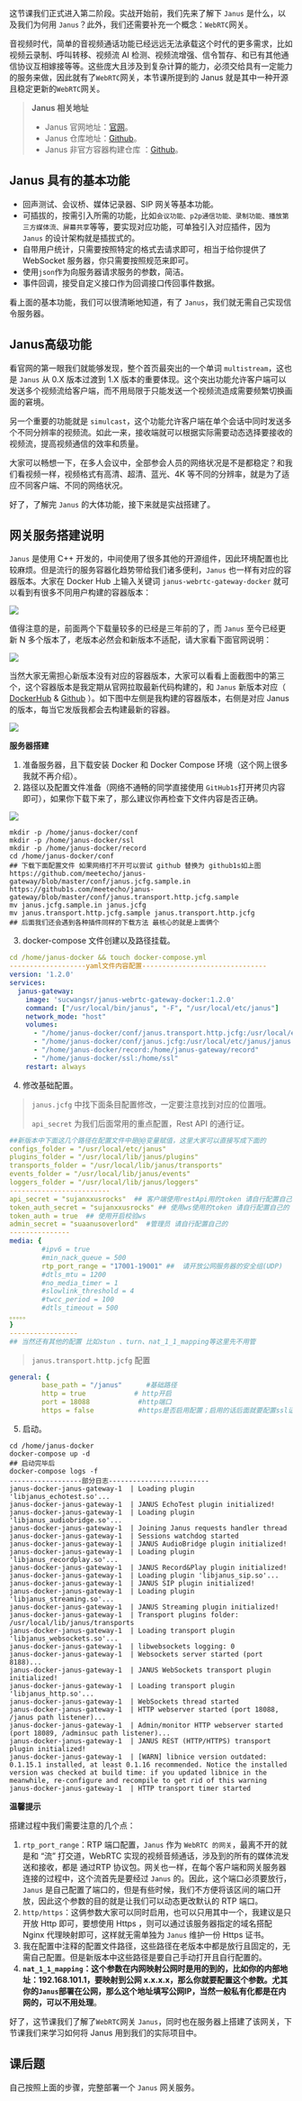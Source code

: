 ﻿这节课我们正式进入第二阶段。实战开始前，我们先来了解下 `Janus` 是什么，以及我们为何用 `Janus`？此外，我们还需要补充一个概念：`WebRTC`网关。

音视频时代，简单的音视频通话功能已经远远无法承载这个时代的更多需求，比如视频云录制、呼叫转移、视频流 AI 检测、视频流增强、信令暂存、和已有其他通信协议互相嫁接等等。这些庞大且涉及到复杂计算的能力，必须交给具有一定能力的服务来做，因此就有了`WebRTC`网关，本节课所提到的 Janus 就是其中一种开源且稳定更新的`WebRTC`网关。

> **Janus 相关地址**
>
> -   Janus 官网地址：[官网](https://janus.conf.meetecho.com/docs/)。
> -   Janus 仓库地址：[Github](https://github.com/meetecho/janus-gateway)。
> -   Janus 非官方容器构建仓库 ：[Github](https://github.com/wangsrGit119/janus-webrtc-gateway-docker)。

## **Janus 具有的基本功能**

-   回声测试、会议桥、媒体记录器、SIP 网关等基本功能。
-   可插拔的，按需引入所需的功能，比如`会议功能、p2p通信功能、录制功能、播放第三方媒体流、屏幕共享`等等，要实现对应功能，可单独引入对应插件，因为 `Janus` 的设计架构就是插拔式的。
-   自带用户统计，只需要按照特定的格式去请求即可，相当于给你提供了 WebSocket 服务器，你只需要按照规范来即可。
-   使用`json`作为向服务器请求服务的参数，简洁。
-   事件回调，接受自定义接口作为回调接口传回事件数据。

看上面的基本功能，我们可以很清晰地知道，有了 `Janus`，我们就无需自己实现信令服务器。

## Janus高级功能

看官网的第一眼我们就能够发现，整个首页最突出的一个单词 `multistream`，这也是 `Janus` 从 0.X 版本过渡到 1.X 版本的重要体现。这个突出功能允许客户端可以发送多个视频流给客户端，而不用局限于只能发送一个视频流造成需要频繁切换画面的窘境。

另一个重要的功能就是 `simulcast`，这个功能允许客户端在单个会话中同时发送多个不同分辨率的视频流。如此一来，接收端就可以根据实际需要动态选择要接收的视频流，提高视频通信的效率和质量。

大家可以畅想一下，在多人会议中，全部参会人员的网络状况是不是都稳定？和我们看视频一样，视频格式有高清、超清、蓝光、4K 等不同的分辨率，就是为了适应不同客户端、不同的网络状况。

好了，了解完 `Janus` 的大体功能，接下来就是实战搭建了。

## **网关服务搭建说明**

`Janus` 是使用 C++ 开发的，中间使用了很多其他的开源组件，因此环境配置也比较麻烦。但是流行的服务容器化趋势带给我们诸多便利，`Janus` 也一样有对应的容器版本。大家在 Docker Hub 上输入关键词 `janus-webrtc-gateway-docker` 就可以看到有很多不同用户构建的容器版本：

![](https://p3-juejin.byteimg.com/tos-cn-i-k3u1fbpfcp/19a6c222f9d341e5843723dd46827765~tplv-k3u1fbpfcp-zoom-1.image)

值得注意的是，前面两个下载量较多的已经是三年前的了，而 `Janus` 至今已经更新 N 多个版本了，老版本必然会和新版本不适配，请大家看下面官网说明：

![](https://p3-juejin.byteimg.com/tos-cn-i-k3u1fbpfcp/6d58fce8a4bd4b0894a5dad03a2ffc83~tplv-k3u1fbpfcp-zoom-1.image)

当然大家无需担心新版本没有对应的容器版本，大家可以看看上面截图中的第三个，这个容器版本是我定期从官网拉取最新代码构建的，和 `Janus` 新版本对应（ [DockerHub](https://hub.docker.com/r/sucwangsr/janus-webrtc-gateway-docker) & [Github](https://github.com/wangsrGit119/janus-webrtc-gateway-docker) ）。如下图中左侧是我构建的容器版本，右侧是对应 Janus 的版本，每当它发版我都会去构建最新的容器。

![](https://p3-juejin.byteimg.com/tos-cn-i-k3u1fbpfcp/776f9b22396843ce84c4960e76891a2e~tplv-k3u1fbpfcp-zoom-1.image)

**服务器搭建**

1.  准备服务器，且下载安装 Docker 和 Docker Compose 环境（这个网上很多我就不再介绍）。
1.  路径以及配置文件准备（网络不通畅的同学直接使用 `GitHub1s`打开拷贝内容即可），如果你下载下来了，那么建议你再检查下文件内容是否正确。

![](https://p3-juejin.byteimg.com/tos-cn-i-k3u1fbpfcp/1d3c6f8de2714c17b58bc878d05eab36~tplv-k3u1fbpfcp-zoom-1.image)

```shell
mkdir -p /home/janus-docker/conf
mkdir -p /home/janus-docker/ssl
mkdir -p /home/janus-docker/record
cd /home/janus-docker/conf
## 下载下面配置文件 如果网络打不开可以尝试 github 替换为 github1s如上图
https://github.com/meetecho/janus-gateway/blob/master/conf/janus.jcfg.sample.in
https://github1s.com/meetecho/janus-gateway/blob/master/conf/janus.transport.http.jcfg.sample
mv janus.jcfg.sample.in janus.jcfg
mv janus.transport.http.jcfg.sample janus.transport.http.jcfg
## 后面我们还会遇到各种插件同样的下载方法 最核心的就是上面俩个
```

3.  docker-compose 文件创建以及路径挂载。

```yaml
cd /home/janus-docker && touch docker-compose.yml
-------------------yaml文件内容配置-------------------------------
version: '1.2.0'
services:
  janus-gateway:
    image: 'sucwangsr/janus-webrtc-gateway-docker:1.2.0'
    command: ["/usr/local/bin/janus", "-F", "/usr/local/etc/janus"]
    network_mode: "host"
    volumes:
      - "/home/janus-docker/conf/janus.transport.http.jcfg:/usr/local/etc/janus/janus.transport.http.jcfg" 
      - "/home/janus-docker/conf/janus.jcfg:/usr/local/etc/janus/janus.jcfg"
      - "/home/janus-docker/record:/home/janus-gateway/record"
      - "/home/janus-docker/ssl:/home/ssl"
    restart: always
```

4.  修改基础配置。

> `janus.jcfg` 中找下面条目配置修改，一定要注意找到对应的位置哦。
>
> `api_secret` 为我们后面常用的重点配置，Rest API 的通行证。

```yaml
##新版本中下面这几个路径在配置文件中是@@变量赋值，这里大家可以直接写成下面的
configs_folder = "/usr/local/etc/janus"                        
plugins_folder = "/usr/local/lib/janus/plugins"                   
transports_folder = "/usr/local/lib/janus/transports"     
events_folder = "/usr/local/lib/janus/events"                    
loggers_folder = "/usr/local/lib/janus/loggers"
-------------------------
api_secret = "sujanxxusrocks"  ## 客户端使用restApi用的token 请自行配置自己的(重点配置)
token_auth_secret = "sujanxxusrocks" ## 使用ws使用的token 请自行配置自己的
token_auth = true  ## 使用开启校验ws
admin_secret = "suaanusoverlord"  #管理员 请自行配置自己的
---------------
media: {
        #ipv6 = true
        #min_nack_queue = 500
        rtp_port_range = "17001-19001" ##  请开放公网服务器的安全组(UDP)
        #dtls_mtu = 1200
        #no_media_timer = 1
        #slowlink_threshold = 4
        #twcc_period = 100
        #dtls_timeout = 500
。。。。。
}
-----------------
## 当然还有其他的配置 比如stun 、turn、nat_1_1_mapping等这里先不用管
```

> `janus.transport.http.jcfg` 配置

```yaml
general: {                                                
        base_path = "/janus"      #基础路径
        http = true            # http开启  
        port = 18088            #http端口                              
        https = false           #https是否启用配置；启用的话后面就要配置ssl证书。                  
```

5.  启动。

```shell
cd /home/janus-docker 
docker-compose up -d
## 启动完毕后
docker-compose logs -f
------------------部分日志-------------------------
janus-docker-janus-gateway-1  | Loading plugin 'libjanus_echotest.so'...
janus-docker-janus-gateway-1  | JANUS EchoTest plugin initialized!
janus-docker-janus-gateway-1  | Loading plugin 'libjanus_audiobridge.so'...
janus-docker-janus-gateway-1  | Joining Janus requests handler thread
janus-docker-janus-gateway-1  | Sessions watchdog started
janus-docker-janus-gateway-1  | JANUS AudioBridge plugin initialized!
janus-docker-janus-gateway-1  | Loading plugin 'libjanus_recordplay.so'...
janus-docker-janus-gateway-1  | JANUS Record&Play plugin initialized!
janus-docker-janus-gateway-1  | Loading plugin 'libjanus_sip.so'...
janus-docker-janus-gateway-1  | JANUS SIP plugin initialized!
janus-docker-janus-gateway-1  | Loading plugin 'libjanus_streaming.so'...
janus-docker-janus-gateway-1  | JANUS Streaming plugin initialized!
janus-docker-janus-gateway-1  | Transport plugins folder: /usr/local/lib/janus/transports
janus-docker-janus-gateway-1  | Loading transport plugin 'libjanus_websockets.so'...
janus-docker-janus-gateway-1  | libwebsockets logging: 0
janus-docker-janus-gateway-1  | Websockets server started (port 8188)...
janus-docker-janus-gateway-1  | JANUS WebSockets transport plugin initialized!
janus-docker-janus-gateway-1  | Loading transport plugin 'libjanus_http.so'...
janus-docker-janus-gateway-1  | WebSockets thread started
janus-docker-janus-gateway-1  | HTTP webserver started (port 18088, /janus path listener)...
janus-docker-janus-gateway-1  | Admin/monitor HTTP webserver started (port 18089, /adminsuc path listener)...
janus-docker-janus-gateway-1  | JANUS REST (HTTP/HTTPS) transport plugin initialized!
janus-docker-janus-gateway-1  | [WARN] libnice version outdated: 0.1.15.1 installed, at least 0.1.16 recommended. Notice the installed version was checked at build time: if you updated libnice in the meanwhile, re-configure and recompile to get rid of this warning
janus-docker-janus-gateway-1  | HTTP transport timer started
```

**温馨提示**

搭建过程中我们需要注意的几个点：

1.  `rtp_port_range`：RTP 端口配置，`Janus` 作为 `WebRTC 的网关`，最离不开的就是和 “流” 打交道，WebRTC 实现的视频音频通话，涉及到的所有的媒体流发送和接收，都是 通过RTP 协议包。网关也一样，在每个客户端和网关服务器连接的过程中，这个流首先是要经过 `Janus` 的。因此，这个端口必须要放行，`Janus` 是自己配置了端口的，但是有些时候，我们不方便将该区间的端口开放，因此这个参数的目的就是让我们可以动态更改默认的 RTP 端口。
1.  `http/https`：这俩参数大家可以同时启用，也可以只用其中一个，我建议是只开放 Http 即可，要想使用 Https ，则可以通过该服务器指定的域名搭配 Nginx 代理映射即可，这样就无需单独为 `Janus` 维护一份 Https 证书。
1.  我在配置中注释的配置文件路径，这些路径在老版本中都是放行且固定的，无需自己配置。但是新版本中这些路径是要自己手动打开且自行配置的。
1.  **`nat_1_1_mapping`：这个参数在内网映射公网时是用的到的，比如你的内部地址：192.168.101.1，要映射到公网 x.x.x.x，那么你就要配置这个参数。尤其你的`Janus`部署在公网，那么这个地址填写公网IP，当然一般私有化都是在内网的，可以不用处理**。

  


好了，这节课我们了解了`WebRTC`网关 `Janus`，同时也在服务器上搭建了该网关，下节课我们来学习如何将 Janus 用到我们的实际项目中。

## 课后题

自己按照上面的步骤，完整部署一个 `Janus` 网关服务。